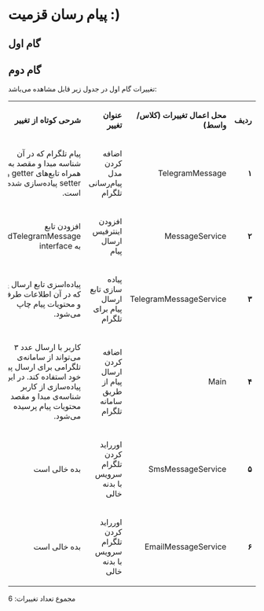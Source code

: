 # پیام رسان قزمیت :)
## گام اول 

## گام دوم
تغییرات گام اول در جدول زیر قابل مشاهده می‌باشد:

<table dir='rtl'>
<tbody>
<tr>
<td width="64">
<p><strong>ردیف</strong></p>
</td>
<td width="198">
<p><strong>محل اعمال تغییرات (کلاس/واسط)</strong></p>
</td>
<td width="141">
<p><strong>عنوان تغییر</strong></p>
</td>
<td width="292">
<p><strong>شرحی کوتاه از تغییر</strong></p>
</td>
</tr>

<tr>
<td width="64">
<p><strong>۱</strong></p>
</td>
<td width="198">
<p>TelegramMessage</p>
</td>
<td width="141">
<p>اضافه کردن مدل پیام‌رسانی تلگرام</p>
</td>
<td width="292">
<p>
پیام تلگرام که در آن شناسه‌ مبدا و مقصد به همراه تابع‌های 
getter و
setter
پیاده‌سازی شده‌ است.
</p>
</td>
</tr>


<tr>
<td width="64">
<p><strong>۲</strong></p>
</td>
<td width="198">
<p>MessageService</p>
</td>
<td width="141">
<p>افزودن اینترفیس ارسال پیام</p>
</td>
<td width="292">
<p>
افزودن تابع 
SendTelegramMessage
به 
interface
</p>
</td>
</tr>




<tr>
<td width="64">
<p><strong>۳</strong></p>
</td>
<td width="198">
<p>TelegramMessageService</p>
</td>
<td width="141">
<p>پیاده سازی تابع ارسال پیام برای تلگرام</p>
</td>
<td width="292">
<p>
پیاده‌اسزی تابع ارسال پیام که در آن اطلاعات طرفین و محتویات پیام چاپ می‌شود.
</p>
</td>
</tr>

<tr>
<td width="64">
<p><strong>۴</strong></p>
</td>
<td width="198">
<p>Main</p>
</td>
<td width="141">
<p>
اضافه کردن ارسال پیام از طریق سامانه تلگرام
</p>
</td>
<td width="292">
<p>
کاربر با ارسال عدد ۳ می‌تواند از سامانه‌ی تلگرامی برای ارسال پیام خود استفاده کند. در این پیاده‌سازی از کاربر شناسه‌ی مبدا و مقصد و محتویات پیام پرسیده می‌شود.
</p>
</td>
</tr>

<tr>
<td width="64">
<p><strong>۵</strong></p>
</td>
<td width="198">
<p>SmsMessageService</p>
</td>
<td width="141">
<p>اورراید کردن تلگرام سرویس با بدنه خالی
</p>
</td>
<td width="292">
<p>
بده خالی است
</p>
</td>
</tr>

<tr>
<td width="64">
<p><strong>۶</strong></p>
</td>
<td width="198">
<p>EmailMessageService</p>
</td>
<td width="141">
<p>اورراید کردن تلگرام سرویس با بدنه خالی
</p>
</td>
<td width="292">
<p>
بده خالی است
</p>
</td>
</tr>

</tbody>
</table>

مجموع تعداد تغییرات: 6

